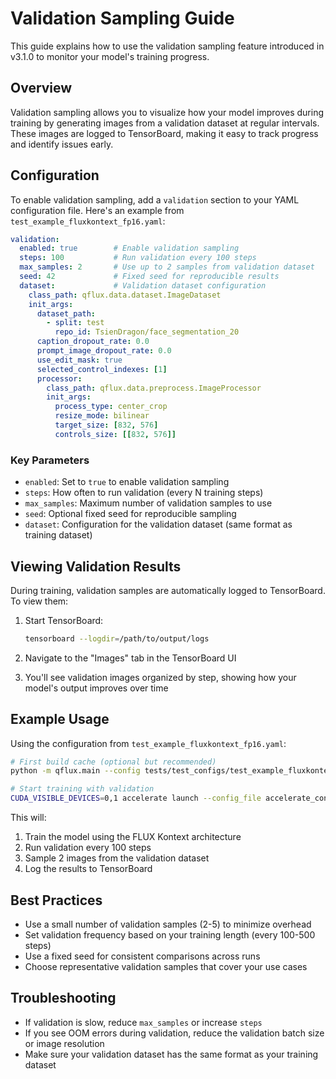 # Validation Sampling Guide

This guide explains how to use the validation sampling feature introduced in v3.1.0 to monitor your model's training progress.

## Overview

Validation sampling allows you to visualize how your model improves during training by generating images from a validation dataset at regular intervals. These images are logged to TensorBoard, making it easy to track progress and identify issues early.

## Configuration

To enable validation sampling, add a `validation` section to your YAML configuration file. Here's an example from `test_example_fluxkontext_fp16.yaml`:

```yaml
validation:
  enabled: true        # Enable validation sampling
  steps: 100           # Run validation every 100 steps
  max_samples: 2       # Use up to 2 samples from validation dataset
  seed: 42             # Fixed seed for reproducible results
  dataset:             # Validation dataset configuration
    class_path: qflux.data.dataset.ImageDataset
    init_args:
      dataset_path:
        - split: test
          repo_id: TsienDragon/face_segmentation_20
      caption_dropout_rate: 0.0
      prompt_image_dropout_rate: 0.0
      use_edit_mask: true
      selected_control_indexes: [1]
      processor:
        class_path: qflux.data.preprocess.ImageProcessor
        init_args:
          process_type: center_crop
          resize_mode: bilinear
          target_size: [832, 576]
          controls_size: [[832, 576]]
```

### Key Parameters

- `enabled`: Set to `true` to enable validation sampling
- `steps`: How often to run validation (every N training steps)
- `max_samples`: Maximum number of validation samples to use
- `seed`: Optional fixed seed for reproducible sampling
- `dataset`: Configuration for the validation dataset (same format as training dataset)

## Viewing Validation Results

During training, validation samples are automatically logged to TensorBoard. To view them:

1. Start TensorBoard:
   ```bash
   tensorboard --logdir=/path/to/output/logs
   ```

2. Navigate to the "Images" tab in the TensorBoard UI

3. You'll see validation images organized by step, showing how your model's output improves over time

## Example Usage

Using the configuration from `test_example_fluxkontext_fp16.yaml`:

```bash
# First build cache (optional but recommended)
python -m qflux.main --config tests/test_configs/test_example_fluxkontext_fp16.yaml --cache

# Start training with validation
CUDA_VISIBLE_DEVICES=0,1 accelerate launch --config_file accelerate_config.yaml -m qflux.main --config tests/test_configs/test_example_fluxkontext_fp16.yaml
```

This will:
1. Train the model using the FLUX Kontext architecture
2. Run validation every 100 steps
3. Sample 2 images from the validation dataset
4. Log the results to TensorBoard

## Best Practices

- Use a small number of validation samples (2-5) to minimize overhead
- Set validation frequency based on your training length (every 100-500 steps)
- Use a fixed seed for consistent comparisons across runs
- Choose representative validation samples that cover your use cases

## Troubleshooting

- If validation is slow, reduce `max_samples` or increase `steps`
- If you see OOM errors during validation, reduce the validation batch size or image resolution
- Make sure your validation dataset has the same format as your training dataset
